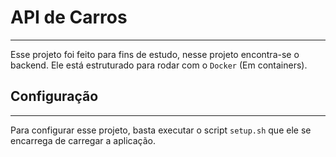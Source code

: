 # API de Carros
---

Esse projeto foi feito para fins de estudo, nesse projeto encontra-se o backend.
Ele está estruturado para rodar com o `Docker` (Em containers).

## Configuração
---

Para configurar esse projeto, basta executar o script `setup.sh` que ele se encarrega de carregar a aplicação.

